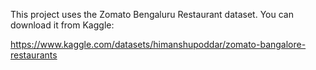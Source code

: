This project uses the Zomato Bengaluru Restaurant dataset. You can download it from Kaggle:

https://www.kaggle.com/datasets/himanshupoddar/zomato-bangalore-restaurants
